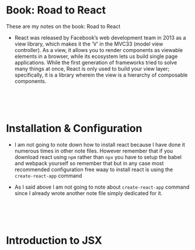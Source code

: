 # Book: Road to React

These are my notes on the book: Road to React

- React was released by Facebook’s web development team in 2013 as a view library, which makes it the ‘V’ in the MVC33 (model view controller). As a view, it allows you to render components as viewable elements in a browser, while its ecosystem lets us build single page applications. While the first generation of frameworks tried to solve many things at once, React is only used to build your view layer; specifically, it is a library wherein the view is a hierarchy of composable components.

<br>
<br>
<br>

# Installation & Configuration

- I am not going to note down how to install react because I have done it numerous times in other note files. However remember that if you download react using `npm` rather than `npx` you have to setup the babel and webpack yourself so remember that but in any case most recommended configuration free waay to install react is using the `create-react-app` command

- As I said above I am not going to note about `create-react-app` command since I already wrote another note file simply dedicated for it.

<br>
<br>
<br>

# Introduction to JSX
